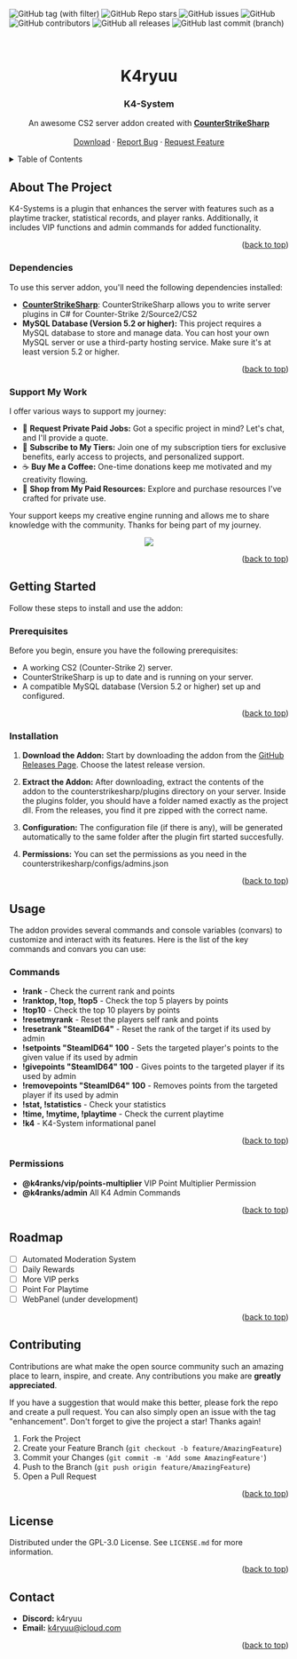 <a name="readme-top"></a>

![GitHub tag (with filter)](https://img.shields.io/github/v/tag/K4ryuu/K4-System?style=for-the-badge&label=Version)
![GitHub Repo stars](https://img.shields.io/github/stars/K4ryuu/K4-System?style=for-the-badge)
![GitHub issues](https://img.shields.io/github/issues/K4ryuu/K4-System?style=for-the-badge)
![GitHub](https://img.shields.io/github/license/K4ryuu/K4-System?style=for-the-badge)
![GitHub contributors](https://img.shields.io/github/contributors/K4ryuu/K4-System?style=for-the-badge)
![GitHub all releases](https://img.shields.io/github/downloads/K4ryuu/K4-System/total?style=for-the-badge)
![GitHub last commit (branch)](https://img.shields.io/github/last-commit/K4ryuu/K4-System/dev?style=for-the-badge)

<!-- PROJECT LOGO -->
<br />
<div align="center">
  <h1 align="center">K4ryuu</h1>
  <h3 align="center">K4-System</h3>

  <p align="center">
    An awesome CS2 server addon created with <a href="https://github.com/roflmuffin/CounterStrikeSharp"><strong>CounterStrikeSharp</strong></a>
    <br />
    <br />
    <a href="https://github.com/K4ryuu/K4-System/releases">Download</a>
    ·
    <a href="https://github.com/K4ryuu/K4-System/issues/new?assignees=K4ryuu&labels=bug&projects=&template=bug_report.md&title=%5BBUG%5D">Report Bug</a>
    ·
    <a href="https://github.com/K4ryuu/K4-System/issues/new?assignees=K4ryuu&labels=enhancement&projects=&template=feature_request.md&title=%5BREQ%5D">Request Feature</a>
  </p>
</div>

<!-- TABLE OF CONTENTS -->
<details>
  <summary>Table of Contents</summary>
  <ol>
    <li>
      <a href="#about-the-project">About The Project</a>
      <ul>
        <li><a href="#dependencies">Dependencies</a></li>
        <li><a href="#support-my-work">Support My Work</a></li>
      </ul>
    </li>
    <li>
      <a href="#getting-started">Getting Started</a>
      <ul>
        <li><a href="#prerequisites">Prerequisites</a></li>
        <li><a href="#installation">Installation</a></li>
      </ul>
    </li>
    <li>
        <a href="#usage">Usage</a>
        <ul>
            <li><a href="#commands">Commands</a></li>
            <li><a href="#console-variables-(convars)">ConVars</a></li>
      </ul>
    </li>
    <li><a href="#roadmap">Roadmap</a></li>
    <li><a href="#contributing">Contributing</a></li>
    <li><a href="#license">License</a></li>
    <li><a href="#contact">Contact</a></li>
  </ol>
</details>

<!-- ABOUT THE PROJECT -->

## About The Project

K4-Systems is a plugin that enhances the server with features such as a playtime tracker, statistical records, and player ranks. Additionally, it includes VIP functions and admin commands for added functionality.

<p align="right">(<a href="#readme-top">back to top</a>)</p>

### Dependencies

To use this server addon, you'll need the following dependencies installed:

- [**CounterStrikeSharp**](https://github.com/roflmuffin/CounterStrikeSharp/actions/workflows/cmake-single-platform.yml): CounterStrikeSharp allows you to write server plugins in C# for Counter-Strike 2/Source2/CS2
- **MySQL Database (Version 5.2 or higher):** This project requires a MySQL database to store and manage data. You can host your own MySQL server or use a third-party hosting service. Make sure it's at least version 5.2 or higher.

<p align="right">(<a href="#readme-top">back to top</a>)</p>

### Support My Work

I offer various ways to support my journey:

- 💬 **Request Private Paid Jobs:** Got a specific project in mind? Let's chat, and I'll provide a quote.
- 🎁 **Subscribe to My Tiers:** Join one of my subscription tiers for exclusive benefits, early access to projects, and personalized support.
- ☕ **Buy Me a Coffee:** One-time donations keep me motivated and my creativity flowing.
- 💼 **Shop from My Paid Resources:** Explore and purchase resources I've crafted for private use.

Your support keeps my creative engine running and allows me to share knowledge with the community. Thanks for being part of my journey.

<p align="center">
<a href="https://www.buymeacoffee.com/k4ryuu">
<img src="https://img.buymeacoffee.com/button-api/?text=Support My Work&emoji=☕&slug=k4ryuu&button_colour=FF5F5F&font_colour=ffffff&font_family=Inter&outline_colour=000000&coffee_colour=FFDD00" />
</a>
</p>

<p align="right">(<a href="#readme-top">back to top</a>)</p>

<!-- GETTING STARTED -->

## Getting Started

Follow these steps to install and use the addon:

### Prerequisites

Before you begin, ensure you have the following prerequisites:

- A working CS2 (Counter-Strike 2) server.
- CounterStrikeSharp is up to date and is running on your server.
- A compatible MySQL database (Version 5.2 or higher) set up and configured.

<p align="right">(<a href="#readme-top">back to top</a>)</p>

### Installation

1. **Download the Addon:** Start by downloading the addon from the [GitHub Releases Page](https://github.com/K4ryuu/K4-System/releases). Choose the latest release version.

2. **Extract the Addon:** After downloading, extract the contents of the addon to the counterstrikesharp/plugins directory on your server. Inside the plugins folder, you should have a folder named exactly as the project dll. From the releases, you find it pre zipped with the correct name.

3. **Configuration:** The configuration file (if there is any), will be generated automatically to the same folder after the plugin firt started succesfully.

4. **Permissions:** You can set the permissions as you need in the counterstrikesharp/configs/admins.json

<p align="right">(<a href="#readme-top">back to top</a>)</p>

<!-- USAGE EXAMPLES -->

## Usage

The addon provides several commands and console variables (convars) to customize and interact with its features. Here is the list of the key commands and convars you can use:

### Commands

- **!rank** - Check the current rank and points
- **!ranktop, !top, !top5** - Check the top 5 players by points
- **!top10** - Check the top 10 players by points
- **!resetmyrank** - Reset the players self rank and points
- **!resetrank "SteamID64"** - Reset the rank of the target if its used by admin
- **!setpoints "SteamID64" 100** - Sets the targeted player's points to the given value if its used by admin
- **!givepoints "SteamID64" 100** - Gives points to the targeted player if its used by admin
- **!removepoints "SteamID64" 100** - Removes points from the targeted player if its used by admin
- **!stat, !statistics** - Check your statistics
- **!time, !mytime, !playtime** - Check the current playtime
- **!k4** - K4-System informational panel

<p align="right">(<a href="#readme-top">back to top</a>)</p>

### Permissions

- **@k4ranks/vip/points-multiplier** VIP Point Multiplier Permission
- **@k4ranks/admin** All K4 Admin Commands

<p align="right">(<a href="#readme-top">back to top</a>)</p>

<!-- ROADMAP -->

## Roadmap

- [ ] Automated Moderation System
- [ ] Daily Rewards
- [ ] More VIP perks
- [ ] Point For Playtime
- [ ] WebPanel (under development)

<p align="right">(<a href="#readme-top">back to top</a>)</p>

<!-- CONTRIBUTING -->

## Contributing

Contributions are what make the open source community such an amazing place to learn, inspire, and create. Any contributions you make are **greatly appreciated**.

If you have a suggestion that would make this better, please fork the repo and create a pull request. You can also simply open an issue with the tag "enhancement".
Don't forget to give the project a star! Thanks again!

1. Fork the Project
2. Create your Feature Branch (`git checkout -b feature/AmazingFeature`)
3. Commit your Changes (`git commit -m 'Add some AmazingFeature'`)
4. Push to the Branch (`git push origin feature/AmazingFeature`)
5. Open a Pull Request

<p align="right">(<a href="#readme-top">back to top</a>)</p>

<!-- LICENSE -->

## License

Distributed under the GPL-3.0 License. See `LICENSE.md` for more information.

<p align="right">(<a href="#readme-top">back to top</a>)</p>

<!-- CONTACT -->

## Contact

- **Discord:** k4ryuu
- **Email:** k4ryuu@icloud.com

<p align="right">(<a href="#readme-top">back to top</a>)</p>
